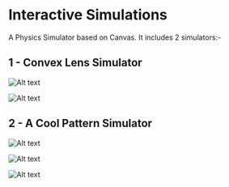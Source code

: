 #  Interactive Simulations

A Physics Simulator based on Canvas.
It includes 2 simulators:-

## 1 - Convex Lens Simulator

![Alt text](/images/1.jpg?raw=true)

![Alt text](/images/2.jpg?raw=true)

  

## 2 - A Cool Pattern Simulator

![Alt text](/images/3.jpg?raw=true)

![Alt text](/images/4.jpg?raw=true)

![Alt text](/images/5.jpg?raw=true)